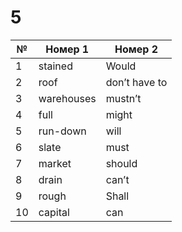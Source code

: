 # 5
№ | Номер 1 | Номер 2 |
| --- | --- | - |
1 | stained | Would
2 | roof | don’t have to
3 | warehouses | mustn’t
4 | full | might
5 | run-down | will
6 | slate | must
7 | market | should
8 | drain | can’t
9 | rough | Shall
10 | capital | can
